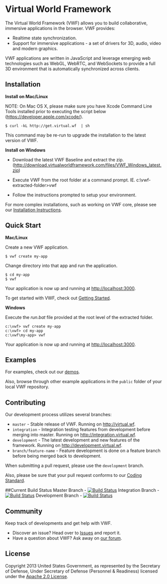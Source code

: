 # Virtual World Framework

The Virtual World Framework (VWF) allows you to build collaborative, immersive applications in the browser. VWF provides:

- Realtime state synchronization.
- Support for immersive applications - a set of drivers for 3D, audio, video and modern graphics.

VWF applications are written in JavaScript and leverage emerging web technologies such as WebGL, WebRTC, and WebSockets to provide a full 3D environment that is automatically synchronized across clients.

## Installation

**Install on Mac/Linux**

NOTE: On Mac OS X, please make sure you have Xcode Command Line Tools installed prior to executing the script below (https://developer.apple.com/xcode/).

```
$ curl -kL http://get.virtual.wf  | sh
```

This command may be re-run to upgrade the installation to the latest version of VWF.

**Install on Windows**

- Download the latest VWF Baseline and extract the zip. (http://download.virtualworldframework.com/files/VWF_Windows_latest.zip)

- Execute VWF from the root folder at a command prompt. IE.  c:\vwf-extracted-folder>vwf

- Follow the instructions prompted to setup your environment.

For more complex installations, such as working on VWF core, please see our [Installation Instructions](http://www.virtual.wf/web/docs/install.html).

## Quick Start 

**Mac/Linux**

Create a new VWF application.

```
$ vwf create my-app
```

Change directory into that app and run the application.

```
$ cd my-app
$ vwf
```

Your application is now up and running at
[http://localhost:3000](http://localhost:3000).

To get started with VWF, check out [Getting
Started](http://virtual.wf/web/docs/readme.html).

**Windows** 

Execute the _run.bat_ file provided at the root level of the extracted folder.

```
c:\vwf> vwf create my-app
c:\vwf> cd my-app
c:\vwf\my-app> vwf
```

Your application is now up and running at [http://localhost:3000](http://localhost:3000).

## Examples

For examples, check out our [demos](http://www.virtual.wf/web/catalog.html).

Also, browse through other example applications in the `public` folder of your
local VWF repository.

## Contributing

Our development process utilizes several branches:

* `master`                - Stable release of VWF. Running on http://virtual.wf.
* `integration`           - Integration testing features from development before merging into master. Running on http://integration.virtual.wf.
* `development`           - The latest development and new features of the framework. Running on http://development.virtual.wf.
* `branch/feature-name`   - Feature development is done on a feature branch before being merged back to development.

When submitting a pull request, please use the `development` branch.

Also, please be sure that your pull request conforms to our [Coding Standard](http://redmine.virtualworldframework.com/projects/vwf/wiki/JavaScript_Coding_Standard).

##Current Build Status
Master Branch - [![Build Status](http://jenkins.virtualworldframework.com/job/Master/badge/icon)](http://jenkins.virtualworldframework.com/job/Master/)      Integration Branch - [![Build Status](http://jenkins.virtualworldframework.com/job/Integration/badge/icon)](http://jenkins.virtualworldframework.com/job/Integration/)      Development Branch - [![Build Status](http://jenkins.virtualworldframework.com/job/Development/badge/icon)](http://jenkins.virtualworldframework.com/job/Development/)

## Community

Keep track of developments and get help with VWF.

- Discover an issue? Head over to [Issues](https://github.com/virtual-world-framework/vwf/issues) and report it.
- Have a question about VWF? Ask away on [our forum](http://www.virtual.wf/web/forum.html).

## License

Copyright 2013 United States Government, as represented by the Secretary of Defense, Under Secretary of Defense (Personnel & Readiness) licensed under the [Apache 2.0 License](https://github.com/virtual-world-framework/vwf/blob/master/LICENSE).
